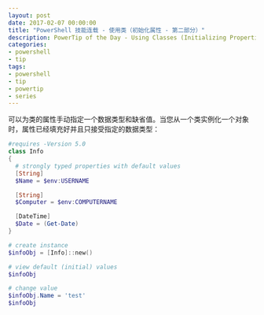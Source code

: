 ```yaml
---
layout: post
date: 2017-02-07 00:00:00
title: "PowerShell 技能连载 - 使用类（初始化属性 - 第二部分）"
description: PowerTip of the Day - Using Classes (Initializing Properties - Part 2)
categories:
- powershell
- tip
tags:
- powershell
- tip
- powertip
- series
---
```

可以为类的属性手动指定一个数据类型和缺省值。当您从一个类实例化一个对象时，属性已经填充好并且只接受指定的数据类型：

```powershell
#requires -Version 5.0
class Info
{
  # strongly typed properties with default values
  [String]
  $Name = $env:USERNAME

  [String]
  $Computer = $env:COMPUTERNAME

  [DateTime]
  $Date = (Get-Date)
}

# create instance
$infoObj = [Info]::new()

# view default (initial) values
$infoObj

# change value
$infoObj.Name = 'test'
$infoObj
```

<!--本文国际来源：[Using Classes (Initializing Properties - Part 2)](http://community.idera.com/powershell/powertips/b/tips/posts/using-classes-initializing-properties-part-2)-->
